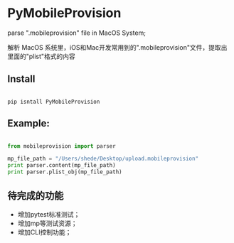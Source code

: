 # PyMobileProvision

parse ".mobileprovision" file in MacOS System;

解析 MacOS 系统里，iOS和Mac开发常用到的".mobileprovision"文件，提取出里面的"plist"格式的内容


## Install

```

pip isntall PyMobileProvision

```

## Example:

```python

from mobileprovision import parser

mp_file_path = "/Users/shede/Desktop/upload.mobileprovision"
print parser.content(mp_file_path)
print parser.plist_obj(mp_file_path)

```

## 待完成的功能

* 增加pytest标准测试；
* 增加mp等测试资源；
* 增加CLI控制功能；
